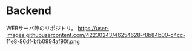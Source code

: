 # Backend
WEBサーバ陣のリポジトリ。
https://user-images.githubusercontent.com/42230243/46254628-f8b84b00-c4cc-11e8-86df-bfb0994af90f.png
